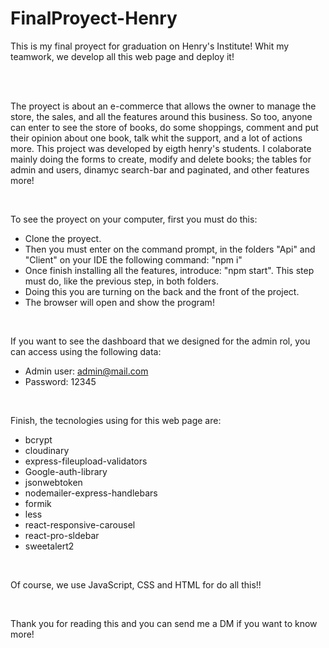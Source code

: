 # FinalProyect-Henry
  
This is my final proyect for graduation on Henry's Institute! Whit my teamwork, we develop all this web page and deploy it!

<br/>
<br/>
  
The proyect is about an e-commerce that allows the owner to manage the store, the sales, and all the features around this business. So too, anyone can enter to see the store of books, do some shoppings, comment and put their opinion about one book, talk whit the support, and a lot of actions more. This project was developed by eigth henry's students. I colaborate mainly doing the forms to create, modify and delete books; the tables for admin and users, dinamyc search-bar and paginated, and other features more!

<br/>

To see the proyect on your computer, first you must do this:

 - Clone the proyect.
 - Then you must enter on the command prompt, in the folders "Api" and "Client" on your IDE the following command: "npm i"
 - Once finish installing all the features, introduce: "npm start". This step must do, like the previous step, in both folders.
 - Doing this you are turning on the back and the front of the project.
 - The browser will open and show the program!

<br/>

If you want to see the dashboard that we designed for the admin rol, you can access using the following data:

 + Admin user: admin@mail.com
 + Password: 12345

<br/>

Finish, the tecnologies using for this web page are:

- bcrypt 
- cloudinary
- express-fileupload-validators
- Google-auth-library
- jsonwebtoken
- nodemailer-express-handlebars
- formik
- less
- react-responsive-carousel
- react-pro-sldebar
- sweetalert2

<br/>

Of course, we use JavaScript, CSS and HTML for do all this!!

<br/>

Thank you for reading this and you can send me a DM if you want to know more! 


